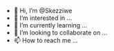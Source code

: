 - 👋 Hi, I’m @Skezziwe
- 👀 I’m interested in ...
- 🌱 I’m currently learning ...
- 💞️ I’m looking to collaborate on ...
- 📫 How to reach me ...

<!---
Skezziwe/Skezziwe is a ✨ special ✨ repository because its `README.md` (this file) appears on your GitHub profile.
You can click the Preview link to take a look at your changes.
--->
